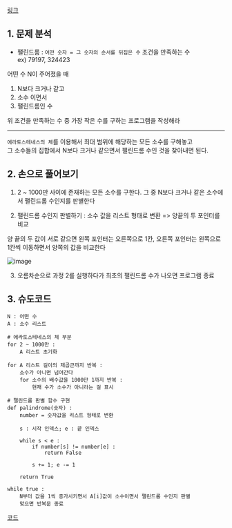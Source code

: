 [링크](https://www.acmicpc.net/problem/1747)

## 1. 문제 분석

- 팰린드롬 : `어떤 숫자 = 그 숫자의 순서를 뒤집은 수` 조건을 만족하는 수  
ex) 79197, 324423

어떤 수 N이 주어졌을 때  
1) N보다 크거나 같고  
2) 소수 이면서  
3) 팰린드롬인 수 

위 조건을 만족하는 수 중 가장 작은 수를 구하는 프로그램을 작성해라

---

`에라토스테네스의 체`를 이용해서 최대 범위에 해당하는 모든 소수를 구해놓고  
그 소수들의 집합에서 N보다 크거나 같으면서 팰린드롬 수인 것을 찾아내면 된다.

## 2. 손으로 풀어보기 

1. 2 ~ 1000만 사이에 존재하는 모든 소수를 구한다. 그 중 N보다 크거나 같은 소수에서 팰린드롬 수인지를 판별한다

2. 팰린드롬 수인지 판별하기 : 소수 값을 리스트 형태로 변환 => 양끝의 투 포인터를 비교

양 끝의 두 값이 서로 같으면 왼쪽 포인터는 오른쪽으로 1칸, 오른쪽 포인터는 왼쪽으로 1칸씩 이동하면서 양쪽의 값을 비교한다

![image](../../image/day12/39번_001.png)

3. 오름차순으로 과정 2를 실행하다가 최초의 팰린드롬 수가 나오면 프로그램 종료 

## 3. 슈도코드 

``` 
N : 어떤 수 
A : 소수 리스트 

# 에라토스테네스의 체 부분 
for 2 ~ 1000만 : 
    A 리스트 초기화 

for A 리스트 길이의 제곱근까지 반복 : 
    소수가 아니면 넘어간다
    for 소수의 배수값을 1000만 1까지 반복 : 
        현재 수가 소수가 아니라는 걸 표시 

# 팰린드롬 판별 함수 구현 
def palindrome(숫자) : 
    number = 숫자값을 리스트 형태로 변환

    s : 시작 인덱스; e : 끝 인덱스 

    while s < e : 
        if number[s] != number[e] : 
            return False
        
        s += 1; e -= 1

    return True

while true : 
    N부터 값을 1씩 증가시키면서 A[i]값이 소수이면서 팰린드롬 수인지 판별
    맞으면 반복문 종료 
```

[코드](../../code/day12/39_소수와팰린드롬수중최소값찾기.py)
